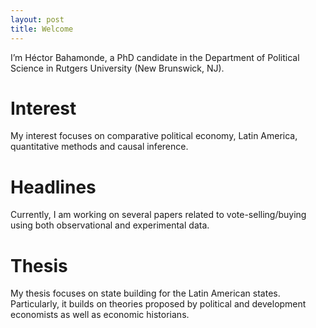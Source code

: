 ```yaml
---
layout: post
title: Welcome
---
```


I’m Héctor Bahamonde, a PhD candidate in the Department of Political Science in Rutgers University (New Brunswick, NJ). 

# Interest

My interest focuses on comparative political economy, Latin America, quantitative methods and causal inference.

# Headlines

Currently, I am working on several papers related to vote-selling/buying using both observational and experimental data. 

# Thesis

My thesis focuses on state building for the Latin American states. Particularly, it builds on theories proposed by political and development economists as well as economic historians.